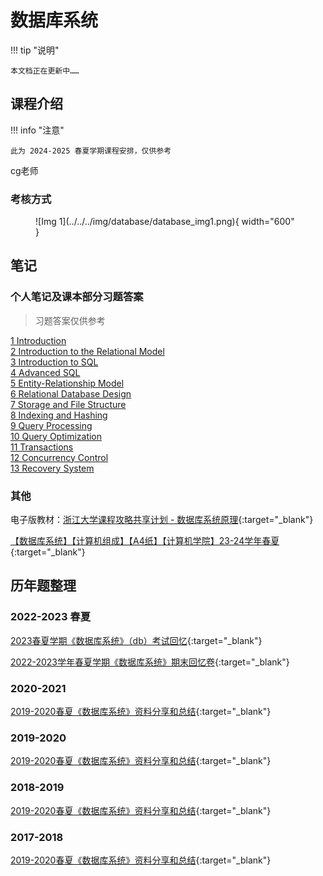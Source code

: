 # 数据库系统

!!! tip "说明"

    本文档正在更新中……

## 课程介绍

!!! info "注意"

    此为 2024-2025 春夏学期课程安排，仅供参考

cg老师

### 考核方式

<figure markdown="span">
  ![Img 1](../../../img/database/database_img1.png){ width="600" }
</figure>

## 笔记

### 个人笔记及课本部分习题答案

> 习题答案仅供参考

[1 Introduction](./ch1.md)<br/>
[2 Introduction to the Relational Model](./ch2.md)<br/>
[3 Introduction to SQL](./ch3.md)<br/>
[4 Advanced SQL](./ch4.md)<br/>
[5 Entity-Relationship Model](./ch5.md)<br/>
[6 Relational Database Design](./ch6.md)<br/>
[7 Storage and File Structure](./ch7.md)<br/>
[8 Indexing and Hashing](./ch8.md)<br/>
[9 Query Processing](./ch9.md)<br/>
[10 Query Optimization](./ch10.md)<br/>
[11 Transactions](./ch11.md)<br/>
[12 Concurrency Control](./ch12.md)<br/>
[13 Recovery System](./ch13.md)

### 其他

电子版教材：[浙江大学课程攻略共享计划 - 数据库系统原理](https://qsctech.github.io/zju-icicles/%E6%95%B0%E6%8D%AE%E5%BA%93%E7%B3%BB%E7%BB%9F%E5%8E%9F%E7%90%86/){:target="_blank"}

[【数据库系统】【计算机组成】【A4纸】【计算机学院】23-24学年春夏](https://www.cc98.org/topic/5935059){:target="_blank"}

## 历年题整理

### 2022-2023 春夏

[2023春夏学期《数据库系统》（db）考试回忆](https://www.cc98.org/topic/5634023){:target="_blank"}

[2022-2023学年春夏学期《数据库系统》期末回忆卷](https://www.cc98.org/topic/5637341){:target="_blank"}

### 2020-2021

[2019-2020春夏《数据库系统》资料分享和总结](https://www.cc98.org/topic/4963416){:target="_blank"}

### 2019-2020

[2019-2020春夏《数据库系统》资料分享和总结](https://www.cc98.org/topic/4963416){:target="_blank"}

### 2018-2019

[2019-2020春夏《数据库系统》资料分享和总结](https://www.cc98.org/topic/4963416){:target="_blank"}

### 2017-2018

[2019-2020春夏《数据库系统》资料分享和总结](https://www.cc98.org/topic/4963416){:target="_blank"}

